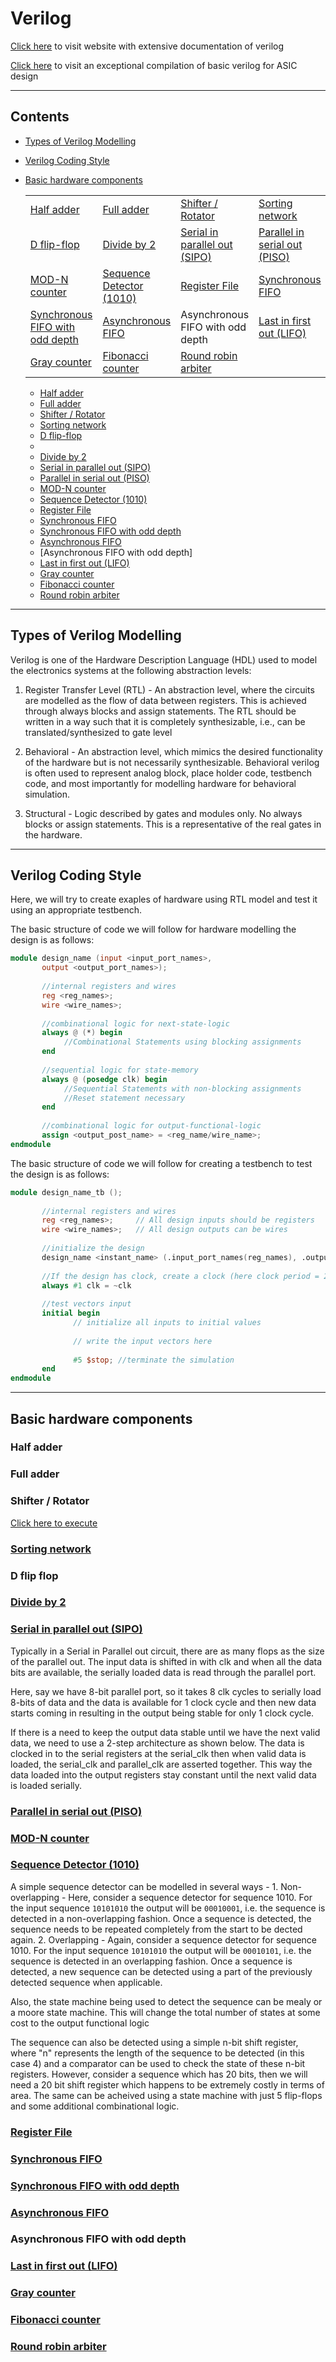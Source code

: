 
# Verilog


[Click here](https://www.chipverify.com/verilog/verilog-tutorial) to visit website with extensive documentation of verilog

[Click here](http://www.eng.auburn.edu/~nelsovp/courses/elec4200/VHDL/Verilog_Overview_4200.pdf) to visit an exceptional compilation of basic verilog for ASIC design

---

## Contents

- [Types of Verilog Modelling](#types-of-verilog-modelling)
- [Verilog Coding Style](#verilog-coding-style)
- [Basic hardware components](#basic-hardware-components)

  |                 |                 |                 |                 |
  | --------------- | --------------- | --------------- | --------------- |
  | [Half adder](#half-adder) | [Full adder](#full-adder) | [Shifter / Rotator](#shifter-rotator) | [Sorting network](#sorting-network) | 
  | [D flip-flop](#d-flip-flop) |[Divide by 2](#divide-by-2) | [Serial in parallel out (SIPO)](#serial-in-parallel-out-sipo) | [Parallel in serial out (PISO)](#parallel-in-serial-out-piso) | 
  | [MOD-N counter](#mod-n-counter) | [Sequence Detector (1010)](#sequence-detector-1010) | [Register File](#register-file) | [Synchronous FIFO](#ynchronous-fifo) |
  | [Synchronous FIFO with odd depth](#synchronous-fifo-with-odd-depth) | [Asynchronous FIFO](#asynchronous-fifo) |  Asynchronous FIFO with odd depth | [Last in first out (LIFO)](#last-in-first-out-lifo) | 
  | [Gray counter](#gray-counter) | [Fibonacci counter](#fibonacci-counter) | [Round robin arbiter](#round-robin-arbiter)

  - [Half adder](#half-adder)
  - [Full adder](#full-adder)
  - [Shifter / Rotator](#shifter-rotator)
  - [Sorting network](#sorting-network)
  - [D flip-flop](#d-flip-flop)
  - 
  - [Divide by 2](#divide-by-2)
  - [Serial in parallel out (SIPO)](#serial-in-parallel-out-sipo)
  - [Parallel in serial out (PISO)](#parallel-in-serial-out-piso)
  - [MOD-N counter](#mod-n-counter)
  - [Sequence Detector (1010)](#sequence-detector-1010)
  - [Register File](#register-file)
  - [Synchronous FIFO](#ynchronous-fifo)
  - [Synchronous FIFO with odd depth](#synchronous-fifo-with-odd-depth)
  - [Asynchronous FIFO](#asynchronous-fifo)
  - [Asynchronous FIFO with odd depth]
  - [Last in first out (LIFO)](#last-in-first-out-lifo)
  - [Gray counter](#gray-counter)
  - [Fibonacci counter](#fibonacci-counter)
  - [Round robin arbiter](#round-robin-arbiter)


---

## Types of Verilog Modelling
Verilog is one of the Hardware Description Language (HDL) used to model the electronics systems at the following abstraction levels:

  1. Register Transfer Level (RTL) - An abstraction level, where the circuits are modelled as the flow of data between registers. This is achieved through always blocks and assign statements. The RTL should be written in a way such that it is completely synthesizable, i.e., can be translated/synthesized to gate level

  2. Behavioral - An abstraction level, which mimics the desired functionality of the hardware but is not necessarily synthesizable. Behavioral verilog is often used to represent analog block, place holder code, testbench code, and most importantly for modelling hardware for behavioral simulation.

  3. Structural - Logic described by gates and modules only. No always blocks or assign statements. This is a representative of the real gates in the hardware. 



---


## Verilog Coding Style

Here, we will try to create exaples of hardware using RTL model and test it using an appropriate testbench. 

The basic structure of code we will follow for hardware modelling the design is as follows:

```verilog
module design_name (input <input_port_names>,
       output <output_port_names>);
       
       //internal registers and wires
       reg <reg_names>;
       wire <wire_names>;
       
       //combinational logic for next-state-logic
       always @ (*) begin
            //Combinational Statements using blocking assignments
       end
       
       //sequential logic for state-memory
       always @ (posedge clk) begin
            //Sequential Statements with non-blocking assignments
            //Reset statement necessary
       end
       
       //combinational logic for output-functional-logic
       assign <output_post_name> = <reg_name/wire_name>;
endmodule
```

The basic structure of code we will follow for creating a testbench to test the design is as follows:

```verilog
module design_name_tb ();
       
       //internal registers and wires
       reg <reg_names>;     // All design inputs should be registers
       wire <wire_names>;   // All design outputs can be wires
       
       //initialize the design
       design_name <instant_name> (.input_port_names(reg_names), .output_port_names(wire_names));
       
       //If the design has clock, create a clock (here clock period = 2ns)
       always #1 clk = ~clk 
       
       //test vectors input
       initial begin
              // initialize all inputs to initial values
              
              // write the input vectors here
              
              #5 $stop; //terminate the simulation
       end
endmodule
```

---


## Basic hardware components

### Half adder
### Full adder
### Shifter / Rotator

   [Click here to execute](https://github.com/sumukhathrey/Verilog/tree/main/Shifter_Rotator)
    
### [Sorting network](https://github.com/sumukhathrey/Verilog/tree/main/Sorting_Network)
### D flip flop
### [Divide by 2](https://github.com/sumukhathrey/Verilog/tree/main/Divide_by_2)
### [Serial in parallel out (SIPO)](https://github.com/sumukhathrey/Verilog/tree/main/SIPO)

  Typically in a Serial in Parallel out circuit, there are as many flops as the size of the parallel out. The input data is shifted in with clk and when all the data bits are available, the serially loaded data is read through the parallel port.
  
  Here, say we have 8-bit parallel port, so it takes 8 clk cycles to serially load 8-bits of data and the data is available for 1 clock cycle and then new data starts coming in resulting in the output being stable for only 1 clock cycle. 
  
  If there is a need to keep the output data stable until we have the next valid data, we need to use a 2-step architecture as shown below. The data is clocked in to the serial registers at the serial_clk then when valid data is loaded, the serial_clk and parallel_clk are asserted together. This way the data loaded into the output registers stay constant until the next valid data is loaded serially.
  
  
### [Parallel in serial out (PISO)](https://github.com/sumukhathrey/Verilog/tree/main/PISO)
### [MOD-N counter](https://github.com/sumukhathrey/Verilog/tree/main/Mod-N_Counter)
### [Sequence Detector (1010)](https://github.com/sumukhathrey/Verilog/tree/main/Sequence_Detector_1010)

  A simple sequence detector can be modelled in several ways -
    1. Non-overlapping - Here, consider a sequence detector for sequence 1010. For the input sequence `10101010` the output will be `00010001`, i.e. the sequence is detected in a non-overlapping fashion. Once a sequence is detected, the sequence needs to be repeated completely from the start to be dected again.
    2. Overlapping - Again, consider a sequence detector for sequence 1010. For the input sequence `10101010` the output will be `00010101`, i.e. the sequence is detected in an overlapping fashion. Once a sequence is detected, a new sequence can be detected using a part of the previously detected sequence when applicable.

   Also, the state machine being used to detect the sequence can be mealy or a moore state machine. This will change the total number of states at some cost to the output functional logic
  
   The sequence can also be detected using a simple n-bit shift register, where "n" represents the length of the sequence to be detected (in this case 4) and a comparator can be used to check the state of these n-bit registers. However, consider a sequence which has 20 bits, then we will need a 20 bit shift register which happens to be extremely costly in terms of area. The same can be acheived using a state machine with just 5 flip-flops and some additional combinational logic.

### [Register File](https://github.com/sumukhathrey/Verilog/tree/main/Register_File)
### [Synchronous FIFO](https://github.com/sumukhathrey/Verilog/tree/main/Synchronous_FIFO)
### [Synchronous FIFO with odd depth](https://github.com/sumukhathrey/Verilog/tree/main/Synchronous_FIFO_odd_depth)
### [Asynchronous FIFO](https://github.com/sumukhathrey/Verilog/tree/main/Asynchronous_FIFO)
### Asynchronous FIFO with odd depth
### [Last in first out (LIFO)](https://github.com/sumukhathrey/Verilog/tree/main/LIFO)
### [Gray counter](https://github.com/sumukhathrey/Verilog/tree/main/Gray_Counter)
### [Fibonacci counter](https://github.com/sumukhathrey/Verilog/tree/main/Fibonacci)
### [Round robin arbiter](https://github.com/sumukhathrey/Verilog/tree/main/Round_Robin_Arbiter)



